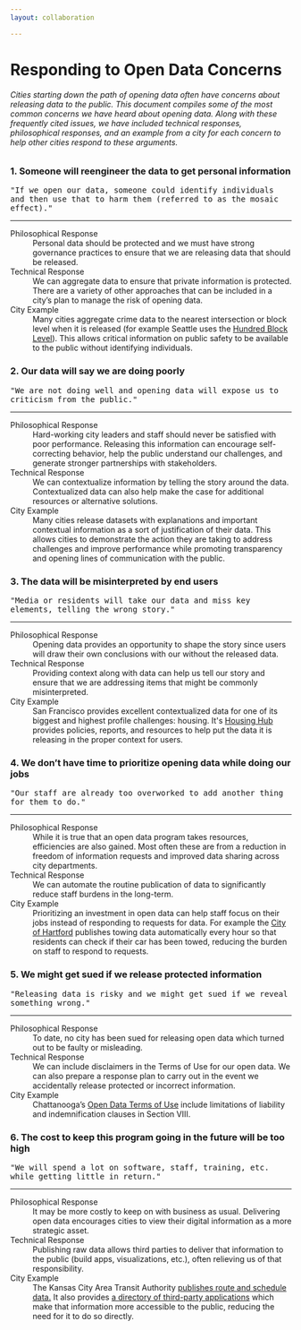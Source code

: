 ```yaml
---
layout: collaboration

---
```


<!-- do not edit anything above this text -->

<!-- add your html or markdown here -->

# Responding to Open Data Concerns


###### Cities starting down the path of opening data often have concerns about releasing data to the public. This document compiles some of the most common concerns we have heard about opening data. Along with these frequently cited issues, we have included technical responses, philosophical responses, and an example from a city for each concern to help other cities respond to these arguments.


<div class="panel panel-warning">
  <div class="panel-heading">
     <h3 class="panel-title"> 1. Someone will reengineer the data to get personal information</h3>
  </div>
  <div class="panel-body">
    <div style="font-family: monospace">
"If we open our data, someone could identify individuals and then use that to harm them (referred to as the mosaic effect)."
    </div>
  	<hr />
	  <dl class="dl-horizontal">
      <dt>Philosophical Response</dt>
      <dd>
        Personal data should be protected and we must have strong governance practices to ensure that we are releasing data that should be released.
      </dd>
      <dt>Technical Response</dt>
      <dd>
        We can aggregate data to ensure that private information is protected. There are a variety of other approaches that can be included in a city’s plan to manage the risk of opening data.
      </dd>
      <dt>City Example</dt>
      <dd>
         Many cities aggregate crime data to the nearest intersection or block level when it is released (for example Seattle uses the <a href="https://data.seattle.gov/Public-Safety/Seattle-Police-Department-Police-Report-Incident/7ais-f98f" target="_blank">Hundred Block Level</a>). This allows critical information on public safety to be available to the public without identifying individuals.
      </dd>
    </dl>
  </div>
</div>

<div class="panel panel-warning">
  <div class="panel-heading">
     <h3 class="panel-title">2. Our data will say we are doing poorly</h3>
  </div>
  <div class="panel-body">
    <div style="font-family: monospace">
"We are not doing well and opening data will expose us to criticism from the public."
    </div>
  	<hr />
	  <dl class="dl-horizontal">
      <dt>Philosophical Response</dt>
      <dd>
        Hard-working city leaders and staff should never be satisfied with poor performance. Releasing this information can encourage self-correcting behavior, help the public understand our challenges, and generate  stronger partnerships with stakeholders.
      </dd>
      <dt>Technical Response</dt>
      <dd>
        We can contextualize information by telling the story around the data. Contextualized data can also help make the case for additional resources or alternative solutions.
      </dd>
      <dt>City Example</dt>
      <dd>
         Many cities release datasets with explanations and important contextual information as a sort of justification of their data. This allows cities to demonstrate the action they are taking to address challenges and improve performance while promoting transparency and opening lines of communication with the public.
      </dd>
    </dl>
  </div>
</div>

<div class="panel panel-warning">
  <div class="panel-heading">
     <h3 class="panel-title">3. The data will be misinterpreted by end users</h3>
  </div>
  <div class="panel-body">
    <div style="font-family: monospace">
"Media or residents will take our data and miss key elements, telling the wrong story."
    </div>
  	<hr />
	  <dl class="dl-horizontal">
      <dt>Philosophical Response</dt>
      <dd>
        Opening data provides an opportunity to shape the story since users will draw their own conclusions with our without the released data.
      </dd>
      <dt>Technical Response</dt>
      <dd>
        Providing context along with data can help us tell our story and ensure that we are addressing items that might be commonly misinterpreted.
      </dd>
      <dt>City Example</dt>
      <dd>
         San Francisco provides excellent contextualized data for one of its biggest and highest profile challenges: housing. It's <a href="http://housing.datasf.org/overview/" target="_blank">Housing Hub</a> provides policies, reports, and resources to help put the data it is releasing in the proper context for users.
      </dd>
    </dl>
  </div>
</div>

<div class="panel panel-warning">
  <div class="panel-heading">
     <h3 class="panel-title">4. We don’t have time to prioritize opening data while doing our jobs</h3>
  </div>
  <div class="panel-body">
    <div style="font-family: monospace">
"Our staff are already too overworked to add another thing for them to do."
    </div>
  	<hr />
	  <dl class="dl-horizontal">
      <dt>Philosophical Response</dt>
      <dd>
        While it is true that an open data program takes resources, efficiencies are also gained. Most often these are from a reduction in freedom of information requests and improved data sharing across city departments.
      </dd>
      <dt>Technical Response</dt>
      <dd>
        We can automate the routine publication of data to significantly reduce staff burdens in the long-term.
      </dd>
      <dt>City Example</dt>
      <dd>
         Prioritizing an investment in open data can help staff focus on their jobs instead of responding to requests for data. For example the <a href="https://data.hartford.gov/Public-Safety/Towed-Cars-for-the-Past-30-Days/hefc-wgp8" target="_blank">City of Hartford</a> publishes towing data automatically every hour so that residents can check if their car has been towed, reducing the burden on staff to respond to requests.
      </dd>
    </dl>
  </div>
</div>

<div class="panel panel-warning">
  <div class="panel-heading">
     <h3 class="panel-title">5. We might get sued if we release protected information</h3>
  </div>
  <div class="panel-body">
    <div style="font-family: monospace">
"Releasing data is risky and we might get sued if we reveal something wrong."
    </div>
  	<hr />
	  <dl class="dl-horizontal">
      <dt>Philosophical Response</dt>
      <dd>
        To date, no city has been sued for releasing open data which turned out to be faulty or misleading.
      </dd>
      <dt>Technical Response</dt>
      <dd>
        We can include disclaimers in the Terms of Use for our open data. We can also prepare a response plan to carry out in the event we accidentally release protected or incorrect information.
      </dd>
      <dt>City Example</dt>
      <dd>
         Chattanooga’s <a href="https://data.chattlibrary.org/terms" target="_blank">Open Data Terms of Use</a> include limitations of liability and indemnification clauses in Section VIII.
      </dd>
    </dl>
  </div>
</div>

<div class="panel panel-warning">
  <div class="panel-heading">
     <h3 class="panel-title">6. The cost to keep this program going in the future will be too high</h3>
  </div>
  <div class="panel-body">
    <div style="font-family: monospace">
"We will spend a lot on software, staff, training, etc. while getting little in return."
    </div>
  	<hr />
	  <dl class="dl-horizontal">
      <dt>Philosophical Response</dt>
      <dd>
        It may be more costly to keep on with business as usual. Delivering open data encourages cities to view their digital information as a more strategic asset.
      </dd>
      <dt>Technical Response</dt>
      <dd>
        Publishing raw data allows third parties to deliver that information to the public (build apps, visualizations, etc.), often relieving us of that responsibility.
      </dd>
      <dt>City Example</dt>
      <dd>
         The Kansas City Area Transit Authority <a href="http://www.kcata.org/transit_data" target="_blank">publishes route and schedule data.</a> It also provides <a href="http://www.kcata.org/maps_schedules/app_center">a directory of third-party applications</a> which make that information more accessible to the public, reducing the need for it to do so directly.
      </dd>
    </dl>
  </div>
</div>

